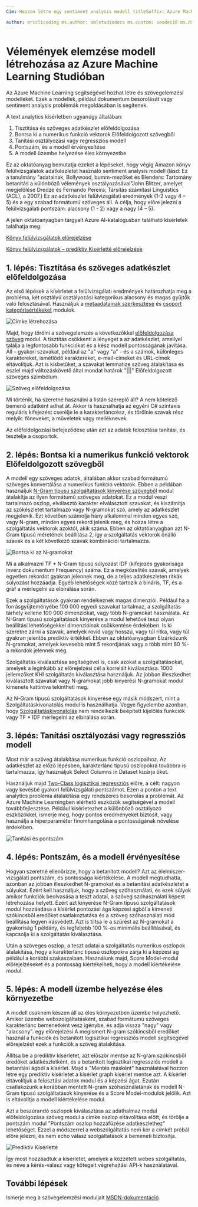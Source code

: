 ```yaml
---
Cím: Hozzon létre egy sentiment analysis modell titleSuffix: Azure Machine Learning Studio description: Szövegelemzési modellek létrehozása az Azure Machine Learning Studióban modulok használata az előfeldolgozási, N-gramokat szöveg vagy kivonatoló szolgáltatások funkció: gépi tanulási ms.service: gépi tanulási ms.component: studio ms.topic: cikk

author: ericlicoding ms.author: amlstudiodocs ms.custom: seodec18 ms.date: 03/14/2018
---
```

# <a name="create-a-sentiment-analysis-model-in-azure-machine-learning-studio"></a>Vélemények elemzése modell létrehozása az Azure Machine Learning Studióban

Az Azure Machine Learning segítségével hozhat létre és szövegelemzési modelleket. Ezek a modellek, például dokumentum besorolását vagy sentiment analysis problémák megoldásában is segítenek.

A text analytics kísérletben ugyanúgy általában:

1. Tisztítása és szöveges adatkészlet előfeldolgozása
2. Bontsa ki a numerikus funkció vektorok Előfeldolgozott szövegből
3. Tanítási osztályozási vagy regressziós modell
4. Pontszám, és a modell érvényesítése
5. A modell üzembe helyezése éles környezetbe

Ez az oktatóanyag bemutatja ezeket a lépéseket, hogy végig Amazon könyv felülvizsgálatok adatkészletet használó sentiment analysis modell (lásd: Ez a tanulmány "adatainak, Bollywood, bumm-mezőket és Blenders: Tartomány betanítás a különböző vélemények osztályozásával"John Blitzer, amelyet megjelölése Dredze és Fernando Pereira; Társítás számítási Linguistics (ACL), a 2007.) Ez az adatkészlet felülvizsgálati eredmények (1-2 vagy 4 – 5) és a egy szabad formátumú szöveges áll. A célja, hogy előre jelezni a felülvizsgálati pontszám: alacsony (1 - 2) vagy a nagy (4 – 5).

A jelen oktatóanyagban tárgyalt Azure AI-katalógusban található kísérletek találhatja meg:

[Könyv felülvizsgálatok előrejelzése](https://gallery.cortanaintelligence.com/Experiment/Predict-Book-Reviews-1)

[Könyv felülvizsgálatok – prediktív Kísérletté előrejelzése](https://gallery.cortanaintelligence.com/Experiment/Predict-Book-Reviews-Predictive-Experiment-1)

## <a name="step-1-clean-and-preprocess-text-dataset"></a>1. lépés: Tisztítása és szöveges adatkészlet előfeldolgozása
Az első lépések a kísérletet a felülvizsgálati eredmények határozhatja meg a probléma, két osztályú osztályozási kategorikus alacsony és magas gyűjtők való felosztásával. Használjuk a [metaadatainak szerkesztése](https://msdn.microsoft.com/library/azure/dn905986.aspx) és [csoport kategóriaértékeket](https://msdn.microsoft.com/library/azure/dn906014.aspx) modulok.

![Címke létrehozása](./media/text-analytics-module-tutorial/create-label.png)

Majd, hogy törölni a szövegelemzés a következőkkel [előfeldolgozása szöveg](https://msdn.microsoft.com/library/azure/mt762915.aspx) modul. A tisztítás csökkenti a lényeget a az adatkészlet, amellyel találja a legfontosabb funkciókat és a kész modell pontosságának javítása. Áll – gyakori szavakat, például az "a" vagy "a" - és a számok, különleges karaktereket, ismétlődő karaktereket, e-mail-címeket és URL-címek eltávolítjuk. Azt is kisbetűket, a szavakat lemmatize szöveg átalakítása és észlel majd változáskövető által mondat határok "|||" Előfeldolgozott szöveges szimbólum.

![Szöveg előfeldolgozása](./media/text-analytics-module-tutorial/preprocess-text.png)

Mi történik, ha szeretné használni a listán szereplő áll? A nem kötelező bemenő adatként adhat át. Akkor is használhatja az egyéni C# szintaxis reguláris kifejezést cserélje le a karakterláncrész, és törölnie szavak rész melyik: főneveket, a műveletek vagy melléknevek.

Az előfeldolgozási befejeződése után azt az adatok felosztása tanítási, és tesztelje a csoportok.

## <a name="step-2-extract-numeric-feature-vectors-from-pre-processed-text"></a>2. lépés: Bontsa ki a numerikus funkció vektorok Előfeldolgozott szövegből
A modell egy szöveges adatok, általában akkor szabad formátumú szöveges konvertálása a numerikus funkció vektorok. Ebben a példában használjuk [N-Gram típusú szolgáltatások kinyerése szövegből](https://msdn.microsoft.com/library/azure/mt762916.aspx) modul átalakítja az ilyen formátumú szöveges adatokat. Ez a modul veszi tartalmazó oszlop, elválasztó karakter elválasztott szavakat, és kiszámítja az szókészletet tartalmazó vagy N-gramokat szó, amely az adatkészlet megjelenik. Ezt követően számolja hány alkalommal minden egyes szó, vagy N-gram, minden egyes rekord jelenik meg, és hozza létre a szolgáltatás vektorok azoktól, akik száma. Ebben az oktatóanyagban azt N-Gram típusú méretének beállítása 2, így a szolgáltatás vektorok önálló szavak és a két következő szavak kombinációi tartalmazza.

![Bontsa ki az N-gramokat](./media/text-analytics-module-tutorial/extract-ngrams.png)

Mi a alkalmazni TF * N-Gram típusú súlyozást IDF (kifejezés gyakorisága inverz dokumentum Frequency) száma. Ez a megközelítés szavak, amelyek egyetlen rekordot gyakran jelennek meg, de a teljes adatkészleten ritkák súlyozást hozzáadja. Egyéb lehetőségek közé tartozik a bináris, TF, és a gráf a mérlegelni az elbírálása során.

Ezek a szolgáltatások gyakran rendelkeznek magas dimenziói. Például ha a forrásgyűjteményébe 100 000 egyedi szavakat tartalmaz, a szolgáltatás tárhely kellene 100 000 dimenziókat, vagy több N-gramokat használata. Az N-Gram típusú szolgáltatások kinyerése a modul lehetővé teszi olyan beállítási lehetőségekkel dimenzióinak csökkentése érdekében. Is ki szeretne zárni a szavak, amelyek rövid vagy hosszú, vagy túl ritka, vagy túl gyakran jelentős prediktív értékkel. Ebben az oktatóanyagban Elzárkózunk N-gramokat, amelyek kevesebb mint 5 rekordjának vagy a több mint 80 %-a rekordok jelennek meg.

Szolgáltatás kiválasztása segítségével is, csak azokat a szolgáltatásokat, amelyek a leginkább az előrejelzési cél a korrelált kiválasztása. 1000 jellemzőket KHI szolgáltatás kiválasztása használjuk. Az jobban illeszkedhet kiválasztott szavakat vagy N-gramokat jobb kinyerési N-gramokat modul kimenete kattintva tekintheti meg.

Az N-Gram típusú szolgáltatások kinyerése egy másik módszert, mint a Szolgáltatáskivonatolás modul is használhatja. Vegye figyelembe azonban, hogy [Szolgáltatáskivonatolás](https://msdn.microsoft.com/library/azure/dn906018.aspx) nem rendelkezik beépített kijelölés funkciók vagy TF * IDF mérlegelni az elbírálása során.

## <a name="step-3-train-classification-or-regression-model"></a>3. lépés: Tanítási osztályozási vagy regressziós modell
Most már a szöveg átalakítása numerikus funkció oszlopaihoz. Az adatkészlet az előző lépésben, karakterlánc típusú oszlopokra továbbra is tartalmazza, így használjuk Select Columns in Dataset kizárja őket.

Használjuk majd [Two-Class logisztikai regressziós](https://msdn.microsoft.com/library/azure/dn905994.aspx) előre, a célt: nagyon vagy kevésbé gyakori felülvizsgálati pontszámot. Ezen a ponton a text analytics probléma átalakítása egy rendszeres besorolás a problémát. Az Azure Machine Learningben elérhető eszközök segítségével a modell továbbfejlesztése. Például kísérletezhet a különböző osztályozó eszközökkel, ismerje meg, hogy pontos eredményeket biztosít, vagy használja a hiperparaméter finomhangolása a pontosságának növelése érdekében.

![Tanítási és pontszám](./media/text-analytics-module-tutorial/scoring-text.png)

## <a name="step-4-score-and-validate-the-model"></a>4. lépés: Pontszám, és a modell érvényesítése
Hogyan szeretné ellenőrizze, hogy a betanított modell? Azt az élelmiszer-vizsgálati pontszám, és pontossága kiértékelése. A modell megtudhatta, azonban az jobban illeszkedhet N-gramokat és a betanítási adatkészletet a súlyukat. Ezért kell használjuk, hogy a szöveg szóhasználati, és ezek súlyok amikor funkciók beolvasása a teszt adatai, a szöveg szóhasználati képest létrehozása helyett. Ezért azt kinyerése N-Gram típusú szolgáltatások modul hozzáadása a kísérlet pontozási ága képzési ágból a kimeneti szókincsből eredőket csatlakoztatása és a szöveg szóhasználati mód beállítása legyen írásvédett. Azt is tiltsa le a szűrést az N-gramokat a gyakoriság 1 példány, és legfeljebb 100 %-os minimális beállításával, és kapcsolja ki a szolgáltatás kiválasztása.

Után a szöveges oszlop, a teszt adatai a szolgáltatás numerikus oszlopok átalakítása, hogy a karakterlánc típusú oszlopokra zárja ki a képzési ág például a korábbi szakaszaiban. Használunk majd, Score Model-modul előrejelzéseket és a pontosság kiértékelheti, hogy a modell kiértékelése modul.

## <a name="step-5-deploy-the-model-to-production"></a>5. lépés: A modell üzembe helyezése éles környezetbe
A modell csaknem készen áll az éles környezetben üzembe helyezhető. Amikor üzembe webszolgáltatásként, szabad formátumú szöveges karakterlánc bemenetként vesz igénybe, és adja vissza "nagy" vagy "alacsony". egy előrejelzési A megismert N-gram szókincsből eredőket használ a funkciók és betanított logisztikai regressziós modell segítségével előrejelzést ezek a funkciók a szöveg átalakítása. 

Állítsa be a prediktív kísérletet, azt először mentse az N-gram szókincsből eredőket adatkészletként, és a betanított logisztikai regressziós modell a betanítási ágból a kísérlet. Majd a "Mentés másként" használatával hozzon létre egy prediktív kísérletet a kísérlet graph kísérlet mentse azt. A kísérlet eltávolítjuk a felosztási adatok modul és a képzési ágat. Ezután csatlakozunk a korábban mentett N-gram szóhasználatának és modell N-Gram típusú szolgáltatások kinyerése és a Score Model-modulok jelölik. Azt is eltávolítja a modell kiértékelése modul.

Azt a beszúrandó oszlopok kiválasztása az adathalmaz modul előfeldolgozása szöveg modul a címke oszlop eltávolítása előtt, és törölje a pontszám modul "Pontszám oszlop hozzáfűzése adatkészlethez" lehetőséget. Ezzel a módszerrel a webszolgáltatás nem kér a címkét próbál előre jelezni, és nem echo válasz szolgáltatások a bemeneti biztosítja.

![Prediktív Kísérletté](./media/text-analytics-module-tutorial/predictive-text.png)

Így most hozzáadtuk a kísérletet, amelyek a közzétett webes szolgáltatás, és neve a kérés-válasz vagy kötegelt végrehajtási API-k használatával.

## <a name="next-steps"></a>További lépések
Ismerje meg a szövegelemzési moduljait [MSDN-dokumentáció](https://msdn.microsoft.com/library/azure/dn905886.aspx).

